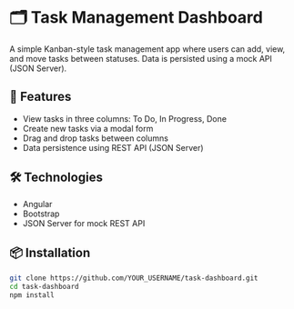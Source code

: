 ﻿# 🗂️ Task Management Dashboard

A simple Kanban-style task management app where users can add, view, and move tasks between statuses. Data is persisted using a mock API (JSON Server).

## 🚀 Features

- View tasks in three columns: To Do, In Progress, Done
- Create new tasks via a modal form
- Drag and drop tasks between columns
- Data persistence using REST API (JSON Server)

## 🛠️ Technologies

- Angular
- Bootstrap
- JSON Server for mock REST API

## 📦 Installation

```bash
git clone https://github.com/YOUR_USERNAME/task-dashboard.git
cd task-dashboard
npm install
